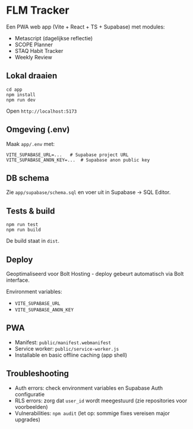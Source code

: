 # FLM Tracker

Een PWA web app (Vite + React + TS + Supabase) met modules:
- Metascript (dagelijkse reflectie)
- SCOPE Planner
- STAQ Habit Tracker
- Weekly Review

## Lokal draaien
```
cd app
npm install
npm run dev
```
Open `http://localhost:5173`

## Omgeving (.env)
Maak `app/.env` met:
```
VITE_SUPABASE_URL=...   # Supabase project URL
VITE_SUPABASE_ANON_KEY=...  # Supabase anon public key
```

## DB schema
Zie `app/supabase/schema.sql` en voer uit in Supabase → SQL Editor.

## Tests & build
```
npm run test
npm run build
```
De build staat in `dist`.

## Deploy
Geoptimaliseerd voor Bolt Hosting - deploy gebeurt automatisch via Bolt interface.

Environment variables:
- `VITE_SUPABASE_URL`
- `VITE_SUPABASE_ANON_KEY`

## PWA
- Manifest: `public/manifest.webmanifest`
- Service worker: `public/service-worker.js`
- Installable en basic offline caching (app shell)

## Troubleshooting  
- Auth errors: check environment variables en Supabase Auth configuratie
- RLS errors: zorg dat `user_id` wordt meegestuurd (zie repositories voor voorbeelden)
- Vulnerabilities: `npm audit` (let op: sommige fixes vereisen major upgrades)